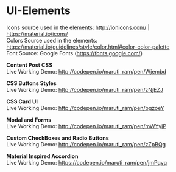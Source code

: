 # UI-Elements

Icons source used in the elements: http://ionicons.com/ | https://material.io/icons/<br>
Colors Source used in the elements: https://material.io/guidelines/style/color.html#color-color-palette <br>
Font Source: Google Fonts (https://fonts.google.com/)

<b>Content Post CSS</b> <br>
Live Working Demo: http://codepen.io/maruti_ram/pen/Wjembd

<b>CSS Buttons Styles</b> <br>
Live Working Demo: http://codepen.io/maruti_ram/pen/zNjEZJ

<b>CSS Card UI</b> <br>
Live Working Demo: http://codepen.io/maruti_ram/pen/bgzoeY

<b>Modal and Forms</b> <br>
Live Working Demo: http://codepen.io/maruti_ram/pen/mWYyjP

<b>Custom CheckBoxes and Radio Buttons</b> <br>
Live Working Demo: http://codepen.io/maruti_ram/pen/zZpBQg

<b>Material Inspired Accordion</b> <br>
Live Working Demo: https://codepen.io/maruti_ram/pen/jmPqvq
